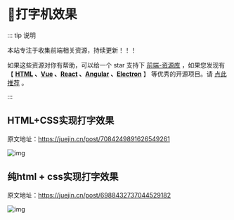 # 🍁打字机效果

::: tip 说明

本站专注于收集前端相关资源，持续更新！！！

如果这些资源对你有帮助，可以给一个 star 支持下 [前端-资源库](https://github.com/huangpw/document-frontend-vitepress) ，如果您发现有 【 **[HTML](/html) 、[Vue](/vue) 、[React](/react) 、[Angular](/angular) 、[Electron](/electron)** 】 等优秀的开源项目。请 [点此推荐](https://github.com/huangpw/document-frontend-vitepress/issues/new) 。

:::



## HTML+CSS实现打字效果

原文地址：https://juejin.cn/post/7084249891626549261

![img](/images/html/css/code/typing/t10001.gif)



## 纯html + css实现打字效果

原文地址：https://juejin.cn/post/6988432737044529182

![img](/images/html/css/code/typing/t10002.gif)



